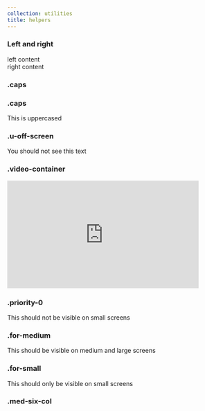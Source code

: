 ```yaml
---
collection: utilities
title: helpers
---
```


<h3>Left and right</h3>
<div class="row" id="helpers">
    <div class="twelve-col">
        <div class="left">left content</div>
        <div class="right">right content</div>
    </div>
</div>

<h3>.caps</h3>
<div class="row" id="caps">
    <div class="twelve-col">
        <h3>.caps</h3>
        <p class="caps">This is uppercased</p>
    </div>
</div>

<h3>.u-off-screen</h3>
<div class="row" id="u-off-screen">
    <p class="u-off-screen">You should not see this text</p>
</div>

<h3>.video-container</h3>
<div class="row" id="video-container">
    <div class="twelve-col">
        <div class="video-container">
            <iframe width="442" height="249" src="http://www.youtube.com/embed/6pSslGRi-ew?rel=0&amp;wmode=opaque&amp;modestbranding=0" frameborder="0" allowfullscreen=""></iframe>
        </div>
    </div>
</div>

<h3>.priority-0</h3>
<div class="row" id="priority-0">
    <div class="twelve-col">
        <div class="priority-0">This should not be visible on small screens</div>
    </div>
</div>

<div class="row" id="for-medium">
    <h3>.for-medium</h3>
    <div class="twelve-col">
        <div class="for-medium">This should be visible on medium and large screens</div>
    </div>
</div>

<h3>.for-small</h3>
<div class="row" id="for-small">
    <div class="twelve-col">
        <div class="for-small">This should only be visible on small screens</div>
    </div>
</div>

<h3>.med-six-col</h3>
<div class="row no-border" id="med-six-col">
    <div class="med-six-col">
        <div class="three-col">
            <img src="https://placeholdit.imgix.net/~text?txtsize=33&amp;txt=350%C3%97150&amp;w=350&amp;h=150" alt="">
        </div>
        <div class="three-col">
            <img src="https://placeholdit.imgix.net/~text?txtsize=33&amp;txt=350%C3%97150&amp;w=350&amp;h=150" alt="">
        </div>
        <div class="three-col">
            <img src="https://placeholdit.imgix.net/~text?txtsize=33&amp;txt=350%C3%97150&amp;w=350&amp;h=150" alt="">
        </div>
        <div class="three-col last-col">
            <img src="https://placeholdit.imgix.net/~text?txtsize=33&amp;txt=350%C3%97150&amp;w=350&amp;h=150" alt="">
        </div>
    </div>
</div>
